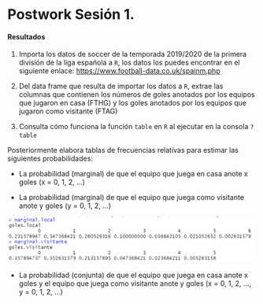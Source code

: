 # Postwork Sesión 1.

#### Resultados

1. Importa los datos de soccer de la temporada 2019/2020 de la primera división de la liga española a `R`, los datos los puedes encontrar en el siguiente enlace: https://www.football-data.co.uk/spainm.php

2. Del data frame que resulta de importar los datos a `R`, extrae las columnas que contienen los números de goles anotados por los equipos que jugaron en casa (FTHG) y los goles anotados por los equipos que jugaron como visitante (FTAG)

3. Consulta cómo funciona la función `table` en `R` al ejecutar en la consola `?table`

Posteriormente elabora tablas de frecuencias relativas para estimar las siguientes probabilidades:

- La probabilidad (marginal) de que el equipo que juega en casa anote x goles (x = 0, 1, 2, ...)

- La probabilidad (marginal) de que el equipo que juega como visitante anote y goles (y = 0, 1, 2, ...)

[![Probabilidades marginales](https://github.com/iGera97/Curso-BEDU-Modulo-2-R/blob/main/PostWork1/marginales1.png "Probabilidades marginales")](http://https://github.com/iGera97/Curso-BEDU-Modulo-2-R/blob/main/PostWork1/marginales1.png "Probabilidades marginales")

- La probabilidad (conjunta) de que el equipo que juega en casa anote x goles y el equipo que juega como visitante anote y goles (x = 0, 1, 2, ..., y = 0, 1, 2, ...)

